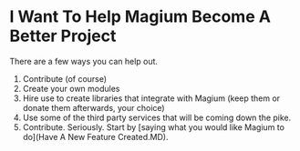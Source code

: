 # I Want To Help Magium Become A Better Project

There are a few ways you can help out.

1) Contribute (of course)
2) Create your own modules
3) Hire use to create libraries that integrate with Magium (keep them or donate them afterwards, your choice)
4) Use some of the third party services that will be coming down the pike.
5) Contribute.  Seriously.  Start by [saying what you would like Magium to do](Have A New Feature Created.MD).